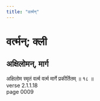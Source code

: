 ```yaml
---
title: "वर्त्मन्"
---
```


# वर्त्मन्; क्ली
## अक्षिलोमन्, मार्ग
अक्षिलोम स्मृतं वर्त्म वर्त्म मार्गे प्रकीर्तितम् ॥ १८ ॥<br />verse 2.1.1.18<br />page 0009

